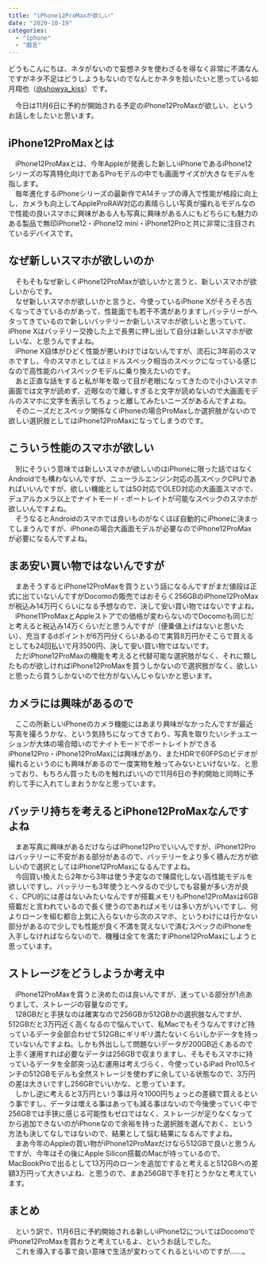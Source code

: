 ```yaml
---
title: "iPhone12ProMaxが欲しい"
date: "2020-10-19"
categories: 
  - "iphone"
  - "戯言"
---
```


どうもこんにちは、ネタがないので妄想ネタを使わざるを得なく非常に不満なんですがネタ不足はどうしようもないのでなんとかネタを拾いたいと思っている如月翔也（[@showya\_kiss](http://twitter.com/showya_kiss)）です。  
  
　今日は11月6日に予約が開始される予定のiPhone12ProMaxが欲しい、というお話しをしたいと思います。  

## iPhone12ProMaxとは

　iPhone12ProMaxとは、今年Appleが発表した新しいiPhoneであるiPhone12シリーズの写真特化向けであるProモデルの中でも画面サイズが大きなモデルを指します。  
　毎年進化するiPhoneシリーズの最新作でA14チップの導入で性能が格段に向上し、カメラも向上してAppleProRAW対応の素晴らしい写真が撮れるモデルなので性能の良いスマホに興味がある人も写真に興味がある人にもどちらにも魅力のある製品で無印iPhone12・iPhone12 mini・iPhone12Proと共に非常に注目されているデバイスです。  

## なぜ新しいスマホが欲しいのか

　そもそもなぜ新しくiPhone12ProMaxが欲しいかと言うと、新しいスマホが欲しいからです。  
　なぜ新しいスマホが欲しいかと言うと、今使っているiPhone Xがそろそろ古くなってきているのがあって、性能面でも若干不満がありますしバッテリーがヘタってきているので新しいバッテリーか新しいスマホが欲しいと思っていて、iPhone Xはバッテリー交換した上で長男に押し出して自分は新しいスマホが欲しいな、と思うんですよね。  
　iPhone X自体がひどく性能が悪いわけではないんですが、流石に3年前のスマホですし、今のスマホとしてはミドルスペック相当のスペックになっている感じなので高性能のハイスペックモデルに乗り換えたいのです。  
　あと正直な話をすると私が年を取って目が老眼になってきたので小さいスマホ画面では文字が読めず、近眼なので離しすぎると文字が読めないので大画面モデルのスマホに文字を表示してちょっと離してみたいニーズがあるんですよね。  
　そのニーズだとスペック関係なくiPhoneの場合ProMaxしか選択肢がないので欲しい選択肢としてはiPhone12ProMaxになってしまうのです。  

## こういう性能のスマホが欲しい

　別にそういう意味では新しいスマホが欲しいのはiPhoneに限った話ではなくAndroidでも構わないんですが、ニューラルエンジン対応の高スペックCPUであればいいんですが、欲しい機能としては5G対応でOLED対応の大画面スマホで、デュアルカメラ以上でナイトモード・ポートレイトが可能なスペックのスマホが欲しいんですよね。  
　そうなるとAndroidのスマホでは良いものがなくほぼ自動的にiPhoneに決まってしまうんですが、iPhoneの場合大画面モデルが必要なのでiPhone12ProMaxが必要になるんですよね。  

## まあ安い買い物ではないんですが

　まあそうするとiPhone12ProMaxを買うという話になるんですがまだ値段は正式に出ていないんですがDocomoの販売ではおそらく256GBのiPhone12ProMaxが税込み14万円くらいになる予想なので、決して安い買い物ではないですよね。  
　iPhone11ProMaxとAppleストアでの価格が変わらないのでDocomoも同じだと考えると税込み14万くらいだと思うんですが（便乗値上げはないと思いたい）、充当するdポイントが6万円分くらいあるので実質8万円かそこらで買えるとしても24回払いで月3500円、決して安い買い物ではないです。  
　ただiPhone12ProMaxの機能を考えると代替可能な選択肢がなく、それに類したものが欲しければiPhone12ProMaxを買うしかないので選択肢がなく、欲しいと思ったら買うしかないので仕方がないんじゃないかと思います。  

## カメラには興味があるので

　ここの所新しいiPhoneのカメラ機能にはあまり興味がなかったんですが最近写真を撮ろうかな、という気持ちになってきており、写真を取りたいシチュエーションが大体の場合暗いのでナイトモードでポートレイトができるiPhone12Pro・iPhone12ProMaxには興味があり、またHDRで60FPSのビデオが撮れるというのにも興味があるので一度実物を触ってみないといけないな、と思っており、もちろん買ったものを触ればいいので11月6日の予約開始と同時に予約して手に入れてしまおうかなと思っています。  

## バッテリ持ちを考えるとiPhone12ProMaxなんですよね

　まあ写真に興味があるだけならばiPhone12Proでいいんですが、iPhone12Proはバッテリーに不安がある部分があるので、バッテリーをより多く積んだ方が欲しいので選択としてはiPhone12ProMaxになるんですよね。  
　今回買い換えたら2年から3年は使う予定なので陳腐化しない高性能モデルを欲しいですし、バッテリーも3年使うとヘタるので少しでも容量が多い方が良く、CPU的には差はないみたいなんですが搭載メモリもiPhone12ProMaxは6GB搭載だと言われているので長く使うのであればメモリは多い方がいいですし、何よりローンを組む都合上気に入らないから次のスマホ、というわけには行かない部分があるので少しでも性能が良く不満を覚えないで済むスペックのiPhoneを入手しなければならないので、機種は全てを満たすiPhone12ProMaxにしようと思っています。  

## ストレージをどうしようか考え中

　iPhone12ProMaxを買うと決めたのは良いんですが、迷っている部分が1点ありまして、ストレージの容量なのです。  
　128GBだと手狭なのは確実なので256GBか512GBかの選択肢なんですが、512GBだと3万円近く高くなるので悩んでいて、私Macでもそうなんですけど持っているデータ全部合わせて512GBにギリギリ満たないくらいしかデータを持っていないんですよね。しかも外出しして問題ないデータが200GB近くあるので上手く運用すれば必要なデータは256GBで収まりますし、そもそもスマホに持っているデータを全部突っ込む運用は考えづらく、今使っているiPad Pro10.5インチの512GBモデルも全然ストレージを使わずに余している状態なので、3万円の差は大きいですし256GBでいいかな、と思っています。  
　しかし逆に考えると3万円という事は月々1000円ちょっとの差額で買えるという事ですし、データは増える事はあっても減る事はないので今後使っていく中で256GBでは手狭に感じる可能性もゼロではなく、ストレージが足りなくなってから追加できないのがiPhoneなので余裕を持った選択肢を選んでおく、という方法も決してなしではないので、結果として悩む結果になるんですよね。  
　まあ今年のAppleの買い物がiPhone12ProMaxだけなら512GBで良いと思うんですが、今年はその後にApple Silicon搭載のMacが待っているので、MacBookProで出るとして13万円のローンを追加ですると考えると512GBへの差額3万円って大きいよね、と思うので、まあ256GBで手を打とうかなと考えています。  

## まとめ

　という訳で、11月6日に予約開始される新しいiPhone12についてはDocomoでiPhone12ProMaxを買おうと考えているよ、というお話しでした。  
　これを導入する事で良い意味で生活が変わってくれるといいのですが……。
